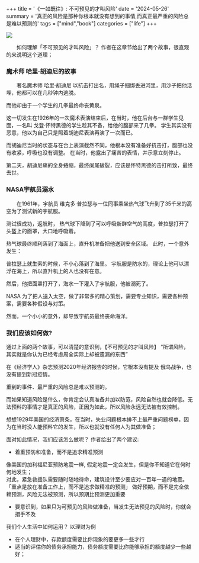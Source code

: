 +++
title = '《一如既往》: 不可预见的才叫风险'
date = '2024-05-26'
summary = '真正的风险是那种你根本就没有想到的事情,而真正最严重的风险总是难以预测的'
tags = ["mind","book"] 
categories = ["life"] 
+++

![](/images/same-as-ever.png)

&emsp;&emsp;如何理解「不可预见的才叫风险」？ 作者在这章节给出了两个故事，很直观的来说明这个道理； 

### 魔术师 哈里·胡迪尼的故事 
&emsp;&emsp;著名魔术师 哈里·胡迪尼 以抗击打出名，用绳子捆绑丢进河里，用沙子把他活埋，他都可以在几秒钟内逃脱。

而他却由于一个学生的几拳最终命丧黄泉。

这一切发生在1926年的一次魔术表演结束后，在当时，他在后台与一群学生见面，一名叫 戈登·怀特黑德的学生趁其不备，给他的腹部来了几拳。 学生其实没有恶意，他以为自己只是照着胡迪尼表演再演了一次而已。

而胡迪尼当时的状态与在台上表演截然不同，他根本没有准备好抗击打，腹部也没有收紧，呼吸也没有调整。 在当时，他露出了痛苦的表情，并示意立刻停止。

第二天，胡迪尼痛的全身蜷缩，最终阑尾破裂，应该是怀特黑德的击打所致，最终去世。

### NASA宇航员溺水

&emsp;&emsp;在1961年，宇航员 维克多·普拉瑟与一位同事乘坐热气球飞升到了35千米的高空为了测试新的宇航服。

测试很成功，返航时， 热气球下降到了可以呼吸新鲜空气的高度，普拉瑟打开了头盔上的面罩，大口地呼吸着。

 热气球最终顺利落到了海面上，直升机准备把他送到安全区域。 此时，一个意外发生：

 普拉瑟上就生索的时候，不小心落到了海里。 宇航服是防水的，理论上他可以漂浮在海上，所以直升机上的人也没有在意。

  然后，他把面罩打开了，海水一下灌入了宇航服，他被溺死了。 

 NASA  为了把人送入太空，做了非常多的精心策划，需要专业知识，需要各种预案，需要各种假设与对策。 

 然而，一个小小的意外，却导致宇航员最终丧命海洋。


### 我们应该如何做? 

 通过上面的两个故事，可以清楚的意识到，【不可预见的才叫风险】 “所谓风险，其实就是你认为已经考虑周全实际上却被遗漏的东西”


 在《经济学人》杂志预测2020年经济报告的时候，它根本没有提及 俄乌战争，也没有提到新冠疫情。 

 重到的事件、最严重的风险总是难以预测的。

而如果知道风险是什么，你肯定会认真准备并加以防范，风险自然也就会降低。无法预料的事情才是真正的风险，正因为如此，所以风险永远无法被有效控制。

想想1929年美国的经济萧条，在当时，失业问题根本排不上最严重问题榜单，因为在当时没人能预料它的发生，所以也就没有任何人为其做准备；

面对如此情况，我们应该怎么做呢？ 作者给出了两个建议:

- 着重预防和准备，而不是追求精准预测  

像美国的加利福尼亚预防地震一样, 假定地震一定会发生，但是你不知道它在何时何地发生；  
对此，紧急救援队需要随时随地待命，建筑设计至少要应对一百年一遇的地震。
「重点是放在准备工作上，而不是追求做精准的预测」
做好预期，而不是完全依赖预测，风险无法被预测，所以预期比预测更加重要
- 要意识到，如果只为可预见的风险做准备，当发生无法预见的风险时，你就会措手不及 

我们个人生活中如何运用？ 以理财为例
- 在个人理财中，存款额度需要比你现象的要更多一些才行
- 适当的评估你的债务承担能力，债务额度需要比你能够承担的额度越少一些越好；

